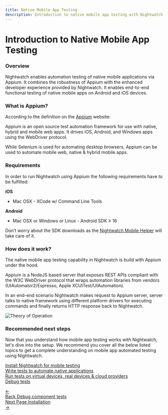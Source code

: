 ```yaml
---
title: Native Mobile App Testing
description: Introduction to native mobile app testing with Nightwatch. Learn how to automate native mobile apps on Android and iOS devices.
---
```


<div class="page-header"><h1>Introduction to Native Mobile App Testing</h1></div>

### Overview

Nightwatch enables automation testing of native mobile applications via Appium. It combines the robustness of Appium with the enhanced developer experience provided by Nightwatch. It enables end-to-end functional testing of native mobile apps on Android and iOS devices.

### What is Appium?

According to the definition on the [Appium][1] website:

<p class="secondary-text">Appium is an open source test automation framework for use with native, hybrid and mobile web apps. It drives iOS, Android, and Windows apps using the WebDriver protocol.</p>    

While Selenium is used for automating desktop browsers, Appium can be used to automate mobile web, native & hybrid mobile apps. 

### Requirements

In order to run Nightwatch using Appium the following requirements have to be fulfilled:

**iOS** </br>
- Mac OSX - XCode w/ Command Line Tools

**Android** </br>
- Mac OSX or Windows or Linux - Android SDK ≥ 16

<p class="alert alert-info">Don’t worry about the SDK downloads as the <a href="https://github.com/nightwatchjs/mobile-helper-tool">Nightwatch Mobile Helper</a> will take care of it.</p>

### How does it work?

The native mobile app testing capability in Nightwatch is build with Appium under the hood.

Appium is a NodeJS based server that exposes REST APIs compliant with the W3C WebDriver protocol that wraps automation libraries from vendors (UIAutomator2/Espresso, Apple XCUITest/UIAutomation).

In an end-end scenario Nightwatch makes request to Appium server, server talks to native framework using different platform drivers for executing commands and finally returns HTTP response back to Nightwatch.

![Theory of Operation][image-1]

### Recommended next steps

Now that you understand how mobile app testing works with Nightwatch, let's dive into the setup. We recommend you cover all the below listed topics to get a complete understanding on mobile app automated testing using Nightwatch.

[Install Nightwatch for mobile testing][2] </br>
[Write tests to automate native applications][3] </br>
[Run tests on virtual devices, real devices & cloud providers][4] </br>
[Debug tests][5]

[1]:    https://appium.io/
[2]:    /guide/mobile-app-testing/installation.html
[3]:    /guide/mobile-app-testing/introduction-writing-tests.html
[4]:    /guide/mobile-app-testing/running-tests.html
[5]:    /guide/mobile-app-testing/debug-tests.html


[image-1]:  https://user-images.githubusercontent.com/1677755/220147111-0c8bd102-cc70-4a7b-bda7-6e597328ace3.png


<div class="doc-pagination pt-40" style="align-items: flex-end">
 <div class="previous">
    <a href="https://nightwatchjs.org/guide/component-testing/debugging.html">
      <span>←</span>
        <div class="d-flex flex-column">
          <span class="smallT">Back</span>
          <span class="bigT">Debug component tests</span>
        </div>
    </a>
  </div>
  <div class="next">
    <a href="https://nightwatchjs.org/guide/mobile-app-testing/installation.html">
        <div class="d-flex flex-column">
          <span class="smallT">Next Page</span>
          <span class="bigT">Installation</span>
        </div>
        <span>→</span>
    </a>
  </div>
</div>
